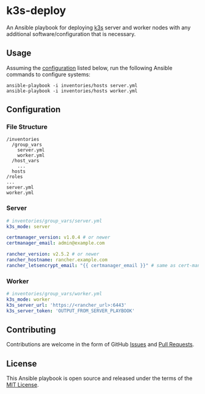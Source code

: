 # k3s-deploy

An Ansible playbook for deploying [k3s](https://k3s.io/) server and worker nodes with any
additional software/configuration that is necessary.

## Usage

Assuming the [configuration](#configuration) listed below, run the following Ansible commands to configure systems:

    ansible-playbook -i inventories/hosts server.yml
    ansible-playbook -i inventories/hosts worker.yml

## Configuration

### File Structure

```
/inventories
  /group_vars
    server.yml
    worker.yml
  /host_vars
    ...
  hosts
/roles
...
server.yml
worker.yml
```

### Server

```yaml
# inventories/group_vars/server.yml
k3s_mode: server

certmanager_version: v1.0.4 # or newer
certmanager_email: admin@example.com

rancher_version: v2.5.2 # or newer
rancher_hostname: rancher.example.com
rancher_letsencrypt_email: "{{ certmanager_email }}" # same as cert-manager
```

### Worker

```yaml
# inventories/group_vars/worker.yml
k3s_mode: worker
k3s_server_url: 'https://<rancher_url>:6443'
k3s_server_token: 'OUTPUT_FROM_SERVER_PLAYBOOK'
```

## Contributing

Contributions are welcome in the form of GitHub [Issues](https://github.com/IAreKyleW00t/k3s-deploy/issues) and [Pull Requests](https://github.com/IAreKyleW00t/k3s-deploy/pulls).

## License

This Ansible playbook is open source and released under the terms of the
[MIT License](https://choosealicense.com/licenses/mit/).
